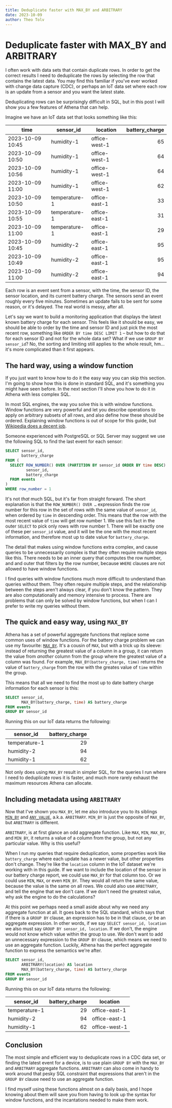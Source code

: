 ```yaml
---
title: Deduplicate faster with MAX_BY and ARBITRARY
date: 2023-10-09
author: Theo Tolv
---
```

# Deduplicate faster with MAX_BY and ARBITRARY

I often work with data sets that contain duplicate rows. In order to get the correct results I need to deduplicate the rows by selecting the row that contains the latest data. You may find this familiar if you've ever worked with change data capture (CDC), or perhaps an IoT data set where each row is an update from a sensor and you want the latest state.

Deduplicating rows can be surprisingly difficult in SQL, but in this post I will show you a few features of Athena that can help.

Imagine we have an IoT data set that looks something like this:

time             | sensor_id     | location        | battery_charge
-----------------|---------------|-----------------|--------------:
2023-10-09 10:45 | humidity-1    | office-west-1   |             65
2023-10-09 10:50 | humidity-1    | office-west-1   |             64
2023-10-09 10:56 | humidity-1    | office-west-1   |             64
2023-10-09 11:00 | humidity-1    | office-west-1   |             62
2023-10-09 10:50 | temperature-1 | office-east-1   |             33
2023-10-09 10:55 | temperature-1 | office-east-1   |             31
2023-10-09 11:00 | temperature-1 | office-east-1   |             29
2023-10-09 10:45 | humidity-2    | office-east-1   |             95
2023-10-09 10:49 | humidity-2    | office-east-1   |             95
2023-10-09 11:00 | humidity-2    | office-east-1   |             94

Each row is an event sent from a sensor, with the time, the sensor ID, the sensor location, and its current battery charge. The sensors send an event roughly every five minutes. Sometimes an update fails to be sent for some reason, or it's delayed. The real world is messy, after all.

Let's say we want to build a monitoring application that displays the latest known battery charge for each sensor. This feels like it should be easy, we should be able to order by the time and sensor ID and just pick the most recent row, something like `ORDER BY time DESC LIMIT 1` – but how to do that for each sensor ID and not for the whole data set? What if we use `GROUP BY sensor_id`? No, the sorting and limiting still applies to the whole result, hm… it's more complicated than it first appears.

## The hard way, using a window function

If you just want to know how to do it the easy way you can skip this section. I'm going to show how this is done in standard SQL, and it's something you might have seen before. In the next section I'll show you how to do it in Athena with less complex SQL.

In most SQL engines, the way you solve this is with window functions. Window functions are very powerful and let you describe operations to apply on arbitrary subsets of all rows, and also define how these should be ordered. Explaining window functions is out of scope for this guide, but [Wikipedia does a decent job](https://en.wikipedia.org/wiki/Window_function_(SQL)).

Someone experienced with PostgreSQL or SQL Server may suggest we use the following SQL to find the last event for each sensor:

```sql
SELECT sensor_id,
       battery_charge
FROM (
  SELECT ROW_NUMBER() OVER (PARTITION BY sensor_id ORDER BY time DESC) AS row_number,
         sensor_id,
         battery_charge
  FROM events
)
WHERE row_number = 1
```

It's not _that_ much SQL, but it's far from straight forward. The short explanation is that the `ROW_NUMBER() OVER …` expression finds the row number for this row in the set of rows with the same value of `sensor_id`, when ordered by `time` in descending order. This means that the row with the most recent value of `time` will get row number 1. We use this fact in the outer `SELECT` to pick only rows with row number 1. There will be exactly one of these per `sensor_id` value, and it will be the one with the most recent information, and therefore most up to date value for `battery_charge`.

The detail that makes using window functions extra complex, and cause queries to be unnecessarily complex is that they often require multiple steps like this. There needs to be an inner query that computes the row number, and and outer that filters by the row number, because `WHERE` clauses are not allowed to have window functions.

I find queries with window functions much more difficult to understand than queries without them. They often require multiple steps, and the relationship between the steps aren't always clear, if you don't know the pattern. They are also computationally and memory intensive to process. There are problems that can only be solved by window functions, but when I can I prefer to write my queries without them.

## The quick and easy way, using `MAX_BY`

Athena has a set of powerful aggregate functions that replace some common uses of window functions. For the battery charge problem we can use my favourite: [`MAX_BY`](https://trino.io/docs/current/functions/aggregate.html#max_by). It's a cousin of `MAX`, but with a trick up its sleeve: instead of returning the greatest value of a column in a group, it can return the value from _another_ column from the group where the greatest value of a column was found. For example, `MAX_BY(battery_charge, time)` returns the value of `battery_charge` from the row with the greates value of `time` within the group.

This means that all we need to find the most up to date battery charge information for each sensor is this:

```sql
SELECT sensor_id,
       MAX_BY(battery_charge, time) AS battery_charge
FROM events
GROUP BY sensor_id
```

Running this on our IoT data returns the following:

sensor_id     | battery_charge
--------------|--------------:
temperature-1 | 29
humidity-2    | 94
humidity-1    | 62

Not only does using `MAX_BY` result in simpler SQL, for the queries I run where I need to deduplicate rows it is faster, and much more rarely exhaust the maximum resources Athena can allocate.

## Including metadata using `ARBITRARY`

Now that I've shown you `MAX_BY`, let me also introduce you to its siblings [`MIN_BY`](https://trino.io/docs/current/functions/aggregate.html#min_by) and [`ANY_VALUE`](https://trino.io/docs/current/functions/aggregate.html#any_value), a.k.a. `ARBITRARY`. `MIN_BY` is just the opposite of `MAX_BY`, but `ARBITRARY` is different.

`ARBITRARY`, is at first glance an odd aggregate function. Like `MAX`, `MIN`, `MAX_BY`, and `MIN_BY`, it returns a value of a column from the group, but not any particular value. Why is this useful?

When I run my queries that require deduplication, some properties work like `battery_charge` where each update has a newer value, but other properties don't change. They're like the `location` column in the IoT dataset we're working with in this guide. If we want to include the location of the sensor in our battery charge report, we could use `MAX_BY` for that column too. Or we could use `MIN`, `MAX`, or even `MIN_BY`. They would all return the same value, because the value is the same on all rows. We could also use `ARBITRARY`, and tell the engine that we don't care. If we don't need the greatest value, why ask the engine to do the calculations?

At this point we perhaps need a small aside about why we need any aggregate function at all. It goes back to the SQL standard, which says that if there is a `GROUP BY` clause, an expression has to be in that clause, or be an aggregate expression. In other words, if we say `SELECT sensor_id, location` we also must say `GROUP BY sensor_id, location`. If we don't, the engine would not know which value within the group to use. We don't want to add an unnecessary expression to the `GROUP BY` clause, which means we need to use an aggregate function. Luckily, Athena has the perfect aggregate function to express the semantics we're after.

```sql
SELECT sensor_id,
       ARBITRARY(location) AS location
       MAX_BY(battery_charge, time) AS battery_charge
FROM events
GROUP BY sensor_id
```

Running this on our IoT data returns the following:

sensor_id     | battery_charge | location
--------------|---------------:|--------------
temperature-1 | 29             | office-east-1
humidity-2    | 94             | office-east-1
humidity-1    | 62             | office-west-1

## Conclusion

The most simple and efficient way to deduplicate rows in a CDC data set, or finding the latest event for a device, is to use plain `GROUP BY` with the `MAX_BY` and `ARBITRARY` aggregate functions. `ARBITRARY` can also come in handy to work around that pesky SQL constraint that expressions that aren't in the `GROUP BY` clause need to use an aggregate function.

I find myself using these functions almost on a daily basis, and I hope knowing about them will save you from having to look up the syntax for window functions, and the incantations needed to make them work.
